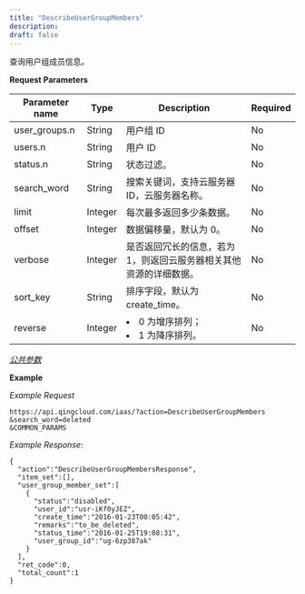 ```yaml
---
title: "DescribeUserGroupMembers"
description: 
draft: false
---
```




查询用户组成员信息。

**Request Parameters**

| Parameter name | Type | Description | Required |
| --- | --- | --- | --- |
| user_groups.n | String | 用户组 ID | No |
| users.n | String | 用户 ID | No |
| status.n | String | 状态过滤。 | No |
| search_word | String | 搜索关键词，支持云服务器 ID，云服务器名称。 | No |
| limit | Integer | 每次最多返回多少条数据。 | No |
| offset | Integer | 数据偏移量，默认为 0。 | No |
| verbose | Integer | 是否返回冗长的信息，若为 1，则返回云服务器相关其他资源的详细数据。 | No |
| sort_key | String | 排序字段，默认为 create_time。 | No |
| reverse | Integer | <li>0 为增序排列；<li>1 为降序排列。 | No |

[_公共参数_](../../../parameters/)

**Example**

_Example Request_

```
https://api.qingcloud.com/iaas/?action=DescribeUserGroupMembers
&search_word=deleted
&COMMON_PARAMS
```

_Example Response_:

```
{
  "action":"DescribeUserGroupMembersResponse",
  "item_set":[],
  "user_group_member_set":[
    {
      "status":"disabled",
      "user_id":"usr-iKf0yJEZ",
      "create_time":"2016-01-23T00:05:42",
      "remarks":"to_be_deleted",
      "status_time":"2016-01-25T19:08:31",
      "user_group_id":"ug-6zp387ak"
    }
  ],
  "ret_code":0,
  "total_count":1
}
```
